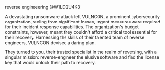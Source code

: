 reverse engineeering @W1LDQU4K3

A devastating ransomware attack left VULNCON, a prominent cybersecurity organization, reeling from significant losses, urgent measures were required for their incident response capabilities. The organization's budget constraints, however, meant they couldn't afford a critical tool essential for their recovery. Harnessing the skills of their talented team of reverse engineers, VULNCON devised a daring plan.

They turned to you, their trusted specialist in the realm of reversing, with a singular mission: reverse-engineer the elusive software and find the license key that would unlock their path to recovery.
